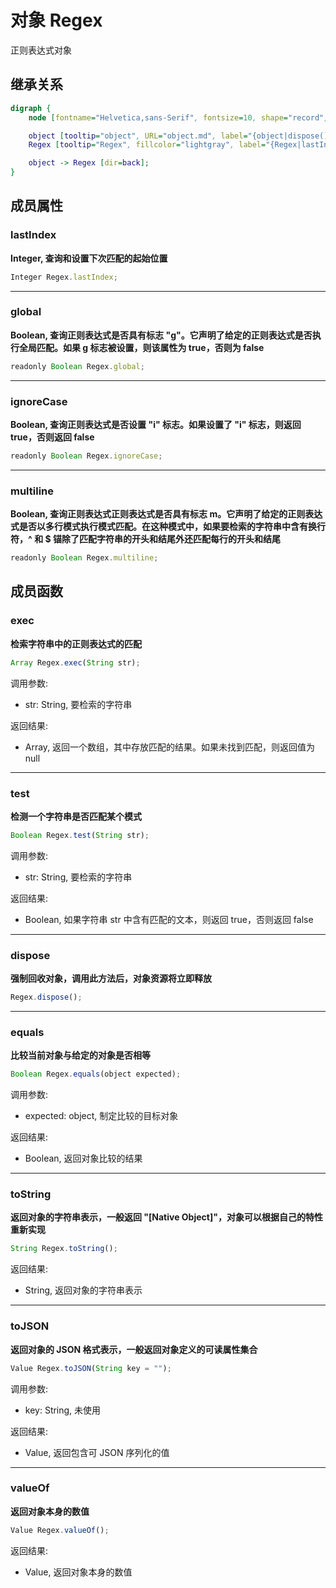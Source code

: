# 对象 Regex
正则表达式对象

## 继承关系
```dot
digraph {
    node [fontname="Helvetica,sans-Serif", fontsize=10, shape="record", style="filled", fillcolor="white"];

    object [tooltip="object", URL="object.md", label="{object|dispose()\lequals()\ltoString()\ltoJSON()\lvalueOf()\l}"];
    Regex [tooltip="Regex", fillcolor="lightgray", label="{Regex|lastIndex\lglobal\lignoreCase\lmultiline\l|exec()\ltest()\l}"];

    object -> Regex [dir=back];
}
```

## 成员属性
        
### lastIndex
**Integer, 查询和设置下次匹配的起始位置**

```JavaScript
Integer Regex.lastIndex;
```

--------------------------
### global
**Boolean, 查询正则表达式是否具有标志 "g"。它声明了给定的正则表达式是否执行全局匹配。如果 g 标志被设置，则该属性为 true，否则为 false**

```JavaScript
readonly Boolean Regex.global;
```

--------------------------
### ignoreCase
**Boolean, 查询正则表达式是否设置 "i" 标志。如果设置了 "i" 标志，则返回 true，否则返回 false**

```JavaScript
readonly Boolean Regex.ignoreCase;
```

--------------------------
### multiline
**Boolean, 查询正则表达式正则表达式是否具有标志 m。它声明了给定的正则表达式是否以多行模式执行模式匹配。在这种模式中，如果要检索的字符串中含有换行符，^ 和 $ 锚除了匹配字符串的开头和结尾外还匹配每行的开头和结尾**

```JavaScript
readonly Boolean Regex.multiline;
```

## 成员函数
        
### exec
**检索字符串中的正则表达式的匹配**

```JavaScript
Array Regex.exec(String str);
```

调用参数:
* str: String, 要检索的字符串

返回结果:
* Array, 返回一个数组，其中存放匹配的结果。如果未找到匹配，则返回值为 null

--------------------------
### test
**检测一个字符串是否匹配某个模式**

```JavaScript
Boolean Regex.test(String str);
```

调用参数:
* str: String, 要检索的字符串

返回结果:
* Boolean, 如果字符串 str 中含有匹配的文本，则返回 true，否则返回 false

--------------------------
### dispose
**强制回收对象，调用此方法后，对象资源将立即释放**

```JavaScript
Regex.dispose();
```

--------------------------
### equals
**比较当前对象与给定的对象是否相等**

```JavaScript
Boolean Regex.equals(object expected);
```

调用参数:
* expected: object, 制定比较的目标对象

返回结果:
* Boolean, 返回对象比较的结果

--------------------------
### toString
**返回对象的字符串表示，一般返回 "[Native Object]"，对象可以根据自己的特性重新实现**

```JavaScript
String Regex.toString();
```

返回结果:
* String, 返回对象的字符串表示

--------------------------
### toJSON
**返回对象的 JSON 格式表示，一般返回对象定义的可读属性集合**

```JavaScript
Value Regex.toJSON(String key = "");
```

调用参数:
* key: String, 未使用

返回结果:
* Value, 返回包含可 JSON 序列化的值

--------------------------
### valueOf
**返回对象本身的数值**

```JavaScript
Value Regex.valueOf();
```

返回结果:
* Value, 返回对象本身的数值

